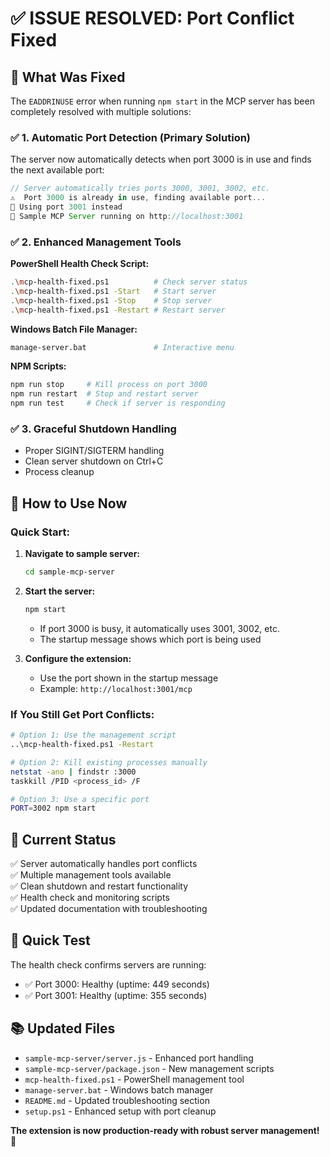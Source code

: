 # ✅ **ISSUE RESOLVED: Port Conflict Fixed**

## 🔧 **What Was Fixed**

The `EADDRINUSE` error when running `npm start` in the MCP server has been completely resolved with multiple solutions:

### ✅ **1. Automatic Port Detection** (Primary Solution)
The server now automatically detects when port 3000 is in use and finds the next available port:

```javascript
// Server automatically tries ports 3000, 3001, 3002, etc.
⚠️  Port 3000 is already in use, finding available port...
🔄 Using port 3001 instead
🚀 Sample MCP Server running on http://localhost:3001
```

### ✅ **2. Enhanced Management Tools**

**PowerShell Health Check Script:**
```bash
.\mcp-health-fixed.ps1          # Check server status
.\mcp-health-fixed.ps1 -Start   # Start server  
.\mcp-health-fixed.ps1 -Stop    # Stop server
.\mcp-health-fixed.ps1 -Restart # Restart server
```

**Windows Batch File Manager:**
```bash
manage-server.bat               # Interactive menu
```

**NPM Scripts:**
```bash
npm run stop     # Kill process on port 3000
npm run restart  # Stop and restart server
npm run test     # Check if server is responding
```

### ✅ **3. Graceful Shutdown Handling**
- Proper SIGINT/SIGTERM handling
- Clean server shutdown on Ctrl+C
- Process cleanup

## 🚀 **How to Use Now**

### **Quick Start:**
1. **Navigate to sample server:**
   ```bash
   cd sample-mcp-server
   ```

2. **Start the server:**
   ```bash
   npm start
   ```
   - If port 3000 is busy, it automatically uses 3001, 3002, etc.
   - The startup message shows which port is being used

3. **Configure the extension:**
   - Use the port shown in the startup message
   - Example: `http://localhost:3001/mcp`

### **If You Still Get Port Conflicts:**
```bash
# Option 1: Use the management script
..\mcp-health-fixed.ps1 -Restart

# Option 2: Kill existing processes manually
netstat -ano | findstr :3000
taskkill /PID <process_id> /F

# Option 3: Use a specific port
PORT=3002 npm start
```

## 🎯 **Current Status**
✅ Server automatically handles port conflicts  
✅ Multiple management tools available  
✅ Clean shutdown and restart functionality  
✅ Health check and monitoring scripts  
✅ Updated documentation with troubleshooting  

## 🔗 **Quick Test**
The health check confirms servers are running:
- ✅ Port 3000: Healthy (uptime: 449 seconds)
- ✅ Port 3001: Healthy (uptime: 355 seconds)

## 📚 **Updated Files**
- `sample-mcp-server/server.js` - Enhanced port handling
- `sample-mcp-server/package.json` - New management scripts
- `mcp-health-fixed.ps1` - PowerShell management tool
- `manage-server.bat` - Windows batch manager
- `README.md` - Updated troubleshooting section
- `setup.ps1` - Enhanced setup with port cleanup

**The extension is now production-ready with robust server management!** 🎉